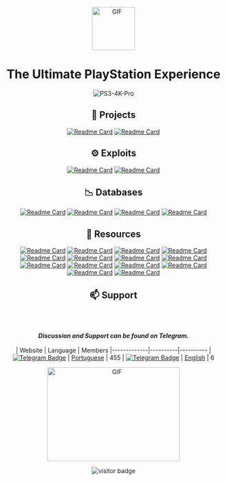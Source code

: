 <div align="center">

<!-- <div align="center">
    <img src="example.svg" width="400" height="400" alt="css-in-readme">
</div> -->
    
 <!-- To bolden the text, wrap it with two asterisks (*) (**word**)
To italisize the text, wrap it with one asterisk (*) (*word*)
To strikethrough the text, wrap it with two tildes (~) (~~word~~)
To make a link, place the link text in brackets and the url in parentheses ([link](http://example.com))
To make an example icon image, place an !, the alt text in brackets, and the url in parentheses (![github](/images/icon.png))
<img src="https://media.giphy.com/media/hvRJCLFzcasrR4ia7z/giphy.gif" width="25px">
<a href="https://gkassym.netlify.app" target="_blank">Gapur Kassym</a>
 &nbsp; non-breaking space: &nbsp;. A non-breaking space is a space that will not break into a new line.
 ![playstation_logo_full](https://user-images.githubusercontent.com/74815634/148012698-1d3c040b-5029-474d-bdab-4ec6037a0550.gif) Logo Sony not cropped

https://guides.github.com/features/mastering-markdown/

https://arturssmirnovs.github.io/github-profile-readme-generator/ --> 
     
<!-- ![Hey there, I'm Cyris. I'm a software developer, a maker and infosec enthusiast. Check out my work](https://github.com/CyrisXD/CyrisXD/raw/master/bio.gif) -->

<img align="center" alt="GIF" src="https://user-images.githubusercontent.com/74815634/148012603-74dc6d2a-ca29-481e-a6f2-a276ebad2c11.gif?raw=true" width="100" />
    
 # **The Ultimate PlayStation Experience**
 ![PS3-4K-Pro](https://user-images.githubusercontent.com/74815634/139526944-8dc6bf4a-c28e-4cfd-a1e0-563b2afaa29a.gif)
<!--  ![image](https://user-images.githubusercontent.com/74815634/134324677-16973d1f-028d-465e-9fbc-c7149ff853ef.png) -->
## 🧰 Projects
[![Readme Card](https://github-readme-stats.vercel.app/api/pin/?username=LuanTeles&repo=PS3-4K-Pro&theme=github_light&show_icons=true)](https://github.com/LuanTeles/PS3-4K-Pro)
[![Readme Card](https://github-readme-stats.vercel.app/api/pin/?username=LuanTeles&repo=PlayStation-TV&theme=github_light&show_icons=true)](https://github.com/LuanTeles/PlayStation-TV)
    
## ⚙️ Exploits
[![Readme Card](https://github-readme-stats.vercel.app/api/pin/?username=LuanTeles&repo=HEN&theme=github_light&show_icons=true)](https://github.com/LuanTeles/HEN)
[![Readme Card](https://github-readme-stats.vercel.app/api/pin/?username=LuanTeles&repo=Hosts&theme=github_light&show_icons=true)](https://github.com/LuanTeles/Hosts)

## 📉 Databases
[![Readme Card](https://github-readme-stats.vercel.app/api/pin/?username=LuanTeles&repo=DB&theme=github_light&show_icons=true)](https://github.com/LuanTeles/DB)
[![Readme Card](https://github-readme-stats.vercel.app/api/pin/?username=LuanTeles&repo=DB_Firmware_Update&theme=github_light&show_icons=true)](https://github.com/LuanTeles/DB_Firmware_Update)
[![Readme Card](https://github-readme-stats.vercel.app/api/pin/?username=LuanTeles&repo=DB-Update&theme=github_light&show_icons=true)](https://github.com/LuanTeles/Game-XMLs)
[![Readme Card](https://github-readme-stats.vercel.app/api/pin/?username=LuanTeles&repo=DB_Whats_New&theme=github_light&show_icons=true)](https://github.com/LuanTeles/DB_Whats_New)

    
## 📁 Resources
[![Readme Card](https://github-readme-stats.vercel.app/api/pin/?username=LuanTeles&repo=Avatars&theme=github_light&show_icons=true)](https://github.com/LuanTeles/Avatars)
[![Readme Card](https://github-readme-stats.vercel.app/api/pin/?username=LuanTeles&repo=Billboards&theme=github_light&show_icons=true)](https://github.com/LuanTeles/Billboards)
[![Readme Card](https://github-readme-stats.vercel.app/api/pin/?username=LuanTeles&repo=Channels&theme=github_light&show_icons=true)](https://github.com/LuanTeles/Channels)
[![Readme Card](https://github-readme-stats.vercel.app/api/pin/?username=LuanTeles&repo=Packages&theme=github_light&show_icons=true)](https://github.com/LuanTeles/Packages)
[![Readme Card](https://github-readme-stats.vercel.app/api/pin/?username=LuanTeles&repo=Firmwares&theme=github_light&show_icons=true)](https://github.com/LuanTeles/Firmwares)
[![Readme Card](https://github-readme-stats.vercel.app/api/pin/?username=LuanTeles&repo=Magazines&theme=github_light&show_icons=true)](https://github.com/LuanTeles/Magazines)
[![Readme Card](https://github-readme-stats.vercel.app/api/pin/?username=LuanTeles&repo=Pages&theme=github_light&show_icons=true)](https://github.com/LuanTeles/Pages)
[![Readme Card](https://github-readme-stats.vercel.app/api/pin/?username=LuanTeles&repo=ScreenSavers&theme=github_light&show_icons=true)](https://github.com/LuanTeles/ScreenSavers)
[![Readme Card](https://github-readme-stats.vercel.app/api/pin/?username=LuanTeles&repo=Servers&theme=github_light&show_icons=true)](https://github.com/LuanTeles/Server)
[![Readme Card](https://github-readme-stats.vercel.app/api/pin/?username=LuanTeles&repo=Stores&theme=github_light&show_icons=true)](https://github.com/LuanTeles/Stores)
[![Readme Card](https://github-readme-stats.vercel.app/api/pin/?username=LuanTeles&repo=Themes&theme=github_light&show_icons=true)](https://github.com/LuanTeles/Themes)
[![Readme Card](https://github-readme-stats.vercel.app/api/pin/?username=LuanTeles&repo=Wallpapers&theme=github_light&show_icons=true)](https://github.com/LuanTeles/Wallpapers)
[![Readme Card](https://github-readme-stats.vercel.app/api/pin/?username=LuanTeles&repo=Whats_New&theme=github_light&show_icons=true)](https://github.com/LuanTeles/Whats_New)
[![Readme Card](https://github-readme-stats.vercel.app/api/pin/?username=LuanTeles&repo=Xil&theme=github_light&show_icons=true)](https://github.com/LuanTeles/Xil)
<!-- <details> <summary>Show more...</summary>  </details> -->

## 📫 Support
</br>
</br>

***Discussion and Support can be found on Telegram.***
</br>
</br>
| Website     | Language | Members
|-------------|----------|----------
| [![Telegram Badge](https://img.shields.io/badge/-Telegram-0088cc?style=flat-square&logo=Telegram&logoColor=white)](https://t.me/ps34kpro)     | [Portuguese](https://t.me/ps34kpro) | 455
| [![Telegram Badge](https://img.shields.io/badge/-Telegram-0088cc?style=flat-square&logo=Telegram&logoColor=white)](https://t.me/ps34kpro_universal)     | [English](https://t.me/ps34kpro_universal) | 6

<img align="center" alt="GIF" src="https://github.com/Gapur/Gapur/blob/master/coding.gif?raw=true" width="308" height="218" />

![visitor badge](https://visitor-badge.glitch.me/badge?page_id=LuanTeles.visitor-badge&left_text=My%20Page%20Visitors)

 <!-- ![Visitor Count](https://profile-counter.glitch.me/{LuanTeles}/count.svg) -->
 
<!-- <img align='center' src='https://user-images.githubusercontent.com/5713670/87202985-820dcb80-c2b6-11ea-9f56-7ec461c497c3.gif' width='200'> -->

 
